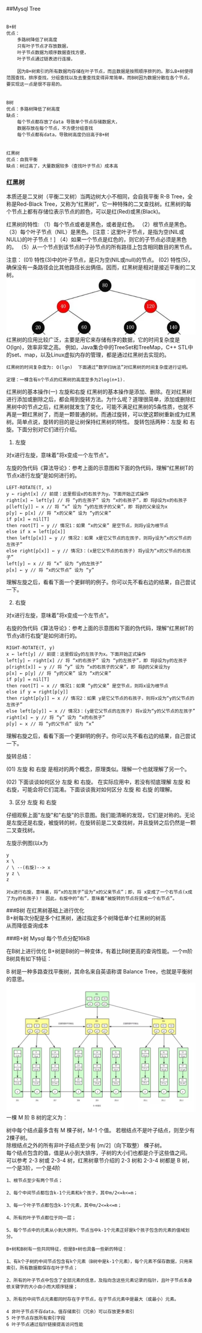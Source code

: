 ##Mysql Tree
``` 

B+树
优点：
    多路树降低了树高度
    只有叶子节点才存放数据，
    叶子节点数据为顺序数据查找方便，
    叶子节点通过链表进行连接，
    
    因为B+树索引的所有数据均存储在叶子节点，而且数据是按照顺序排列的。那么B+树使得范围查找，排序查找，分组查找以及去重查找变得异常简单。而B树因为数据分散在各个节点，要实现这一点是很不容易的。  
   

B树
优点：多路树降低了树高度
缺点：
    每个节点都存放了data 导致单个节点存储数据大，
    数据存放在每个节点，不方便分组查找
    每个节点都有data，导致树高度仍旧高于B+树


红黑树
优点：自我平衡
缺点：树过高了，大量数据较多（查找叶子节点）成本高

```

### 红黑树
本质还是二叉树（平衡二叉树）当两边树大小不相同，会自我平衡
R-B Tree，全称是Red-Black Tree，又称为“红黑树”，它一种特殊的二叉查找树。红黑树的每个节点上都有存储位表示节点的颜色，可以是红(Red)或黑(Black)。

红黑树的特性:  （1）每个节点或者是黑色，或者是红色。  （2）根节点是黑色。  （3）每个叶子节点（NIL）是黑色。 [注意：这里叶子节点，是指为空(NIL或NULL)的叶子节点！]  （4）如果一个节点是红色的，则它的子节点必须是黑色的。  （5）从一个节点到该节点的子孙节点的所有路径上包含相同数目的黑节点。

注意：  (01) 特性(3)中的叶子节点，是只为空(NIL或null)的节点。  (02) 特性(5)，确保没有一条路径会比其他路径长出俩倍。因而，红黑树是相对是接近平衡的二叉树。
![img_6.png](img_6.png)
红黑树的应用比较广泛，主要是用它来存储有序的数据，它的时间复杂度是O(lgn)，效率非常之高。  例如，Java集合中的TreeSet和TreeMap，C++ STL中的set、map，以及Linux虚拟内存的管理，都是通过红黑树去实现的。

```
红黑树的时间复杂度为: O(lgn)  下面通过“数学归纳法”对红黑树的时间复杂度进行证明。

定理：一棵含有n个节点的红黑树的高度至多为2log(n+1).
```

红黑树的基本操作(一) 左旋和右旋
红黑树的基本操作是添加、删除。在对红黑树进行添加或删除之后，都会用到旋转方法。为什么呢？道理很简单，添加或删除红黑树中的节点之后，红黑树就发生了变化，可能不满足红黑树的5条性质，也就不再是一颗红黑树了，而是一颗普通的树。而通过旋转，可以使这颗树重新成为红黑树。简单点说，旋转的目的是让树保持红黑树的特性。  旋转包括两种：左旋 和 右旋。下面分别对它们进行介绍。

1. 左旋

对x进行左旋，意味着"将x变成一个左节点"。

左旋的伪代码《算法导论》：参考上面的示意图和下面的伪代码，理解“红黑树T的节点x进行左旋”是如何进行的。

``` 
LEFT-ROTATE(T, x)
y ← right[x] // 前提：这里假设x的右孩子为y。下面开始正式操作
right[x] ← left[y] // 将 “y的左孩子” 设为 “x的右孩子”，即 将β设为x的右孩子
p[left[y]] ← x // 将 “x” 设为 “y的左孩子的父亲”，即 将β的父亲设为x
p[y] ← p[x] // 将 “x的父亲” 设为 “y的父亲”
if p[x] = nil[T]
then root[T] ← y // 情况1：如果 “x的父亲” 是空节点，则将y设为根节点
else if x = left[p[x]]
then left[p[x]] ← y // 情况2：如果 x是它父节点的左孩子，则将y设为“x的父节点的左孩子”
else right[p[x]] ← y // 情况3：(x是它父节点的右孩子) 将y设为“x的父节点的右孩子”
left[y] ← x // 将 “x” 设为 “y的左孩子”
p[x] ← y // 将 “x的父节点” 设为 “y”
```
理解左旋之后，看看下面一个更鲜明的例子。你可以先不看右边的结果，自己尝试一下。

2. 右旋

对x进行左旋，意味着"将x变成一个左节点"。

右旋的伪代码《算法导论》：参考上面的示意图和下面的伪代码，理解“红黑树T的节点y进行右旋”是如何进行的。

``` 
RIGHT-ROTATE(T, y)
x ← left[y] // 前提：这里假设y的左孩子为x。下面开始正式操作
left[y] ← right[x] // 将 “x的右孩子” 设为 “y的左孩子”，即 将β设为y的左孩子
p[right[x]] ← y // 将 “y” 设为 “x的右孩子的父亲”，即 将β的父亲设为y
p[x] ← p[y] // 将 “y的父亲” 设为 “x的父亲”
if p[y] = nil[T]
then root[T] ← x // 情况1：如果 “y的父亲” 是空节点，则将x设为根节点
else if y = right[p[y]]
then right[p[y]] ← x // 情况2：如果 y是它父节点的右孩子，则将x设为“y的父节点的左孩子”
else left[p[y]] ← x // 情况3：(y是它父节点的左孩子) 将x设为“y的父节点的左孩子”
right[x] ← y // 将 “y” 设为 “x的右孩子”
p[y] ← x // 将 “y的父节点” 设为 “x”
```
理解右旋之后，看看下面一个更鲜明的例子。你可以先不看右边的结果，自己尝试一下。

旋转总结：

(01) 左旋 和 右旋 是相对的两个概念，原理类似。理解一个也就理解了另一个。

(02) 下面谈谈如何区分 左旋 和 右旋。  在实际应用中，若没有彻底理解 左旋 和 右旋，可能会将它们混淆。下面谈谈我对如何区分 左旋 和 右旋 的理解。

3. 区分 左旋 和 右旋

仔细观察上面"左旋"和"右旋"的示意图。我们能清晰的发现，它们是对称的。无论是左旋还是右旋，被旋转的树，在旋转前是二叉查找树，并且旋转之后仍然是一颗二叉查找树。

左旋示例图(以x为
``` 
y
x \
/ \ --(右旋)--> x
y z \
z

对x进行右旋，意味着，将“x的左孩子”设为“x的父亲节点”；即，将 x变成了一个右节点(x成了为y的右孩子)！ 因此，右旋中的“右”，意味着“被旋转的节点将变成一个右节点”。
```
###B树
在红黑树基础上进行优化  
B+树每次分配是多个红黑树，通过指定多个树降低单个红黑树的树高  
从而降低查询成本

###B+树
Mysql 每个节点分配16kB  

在B树上进行优化
B+树是B树的一种变体，有着比B树更高的查询性能。一个m阶B树具有如下特征：


B 树是一种多路查找平衡树，其命名来自英语称谓 Balance Tree，也就是平衡树的意思。
![img_7.png](img_7.png)
一棵 M 阶 B 树的定义为：

树中每个结点最多含有 M 棵子树，M-1 个值。
若根结点不是叶子结点，则至少有2棵子树。  
除根结点之外的所有非叶子结点至少有 [m/2]（向下取整） 棵子树。  
每个结点包含的值，值是从小到大排序，子树的大小们也都是介于这些值之间。  
可以参考 2-3 树或 2-3-4 树，红黑树章节介绍的 2-3 树和 2-3-4 树都是 B 树，一个是3阶，一个是4阶  
``` 
1、根节点至少有两个节点；

2、每个中间节点都包含k-1个元素和k个孩子，其中m/2<=k<=m；

3、每一个叶子节点都包含k-1个元素，其中m/2<=k<=m；

4、所有的叶子节点都位于同一层；

5、每个节点中的元素从小到大排列，节点当中k-1个元素正好是k个孩子包含的元素的值域划分。

B+树和B树有一些共同特征，但是B+树也具备一些新的特征：

1、有k个子树的中间节点包含有k个元素（B树中是k-1个元素），每个元素不保存数据，只用来索引，所有数据都保存在叶子节点；

2、所有的叶子节点中包含了全部元素的信息，及指向含这些元素记录的指针，且叶子节点本身依关键字的大小自小而大顺序链接；

3、所有的中间节点元素都同时存在于子节点，在子节点元素中是最大（或最小）元素。

4 非叶子节点不存data，值存储索引（冗余）可以存放更多索引
5 叶子节点存放所有索引字段
6 叶子节点通过指针链接提高访问性能

```

